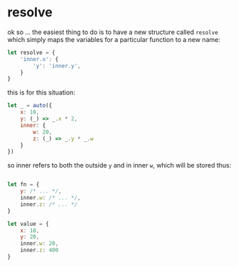 
# resolve

ok so ... the easiest thing to do
is to have a new structure called
`resolve` which simply maps the
variables for a particular function
to a new name:

```js
let resolve = {
	'inner.x': {
		'y': 'inner.y',
	}
}
```

this is for this situation:

```js
let _ = auto({
	x: 10,
	y: (_) => _.x * 2,
	inner: {
		w: 20,
		z: (_) => _.y * _.w
	}
})
```

so inner refers to both the outside `y`
and in inner `w`, which will be stored
thus:

```js

let fn = {
	y: /* ... */,
	inner.w: /* ... */,
	inner.z: /* ... */
}

let value = {
	x: 10,
	y: 20,
	inner.w: 20,
	inner.z: 400
}

```
